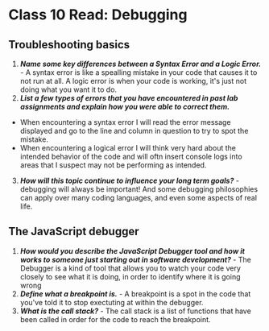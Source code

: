 # Class 10 Read: Debugging

## Troubleshooting basics

1. **_Name some key differences between a Syntax Error and a Logic Error._** - A syntax error is like a spealling mistake in your code that causes it to not run at all. A logic error is when your code is working, it's just not doing what you want it to do.
2. **_List a few types of errors that you have encountered in past lab assignments and explain how you were able to correct them._**

- When encountering a syntax error I will read the error message displayed and go to the line and column in question to try to spot the mistake.
- When encountering a logical error I will think very hard about the intended behavior of the code and will oftn insert console logs into areas that I suspect may not be performing as intended.

3. **_How will this topic continue to influence your long term goals?_** - debugging will always be important! And some debugging philosophies can apply over many coding languages, and even some aspects of real life.

## The JavaScript debugger

1. **_How would you describe the JavaScript Debugger tool and how it works to someone just starting out in software development?_** - The Debugger is a kind of tool that allows you to watch your code very closely to see what it is doing, in order to identify where it is going wrong
2. **_Define what a breakpoint is._** - A breakpoint is a spot in the code that you've told it to stop exectuting at within the debugger.
3. **_What is the call stack?_** - The call stack is a list of functions that have been called in order for the code to reach the breakpoint.
